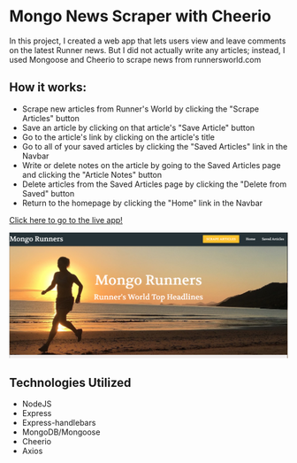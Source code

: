 # Mongo News Scraper with Cheerio

In this project, I created a web app that lets users view and leave comments on the latest Runner news. But I did not actually write any articles; instead, I used Mongoose and Cheerio to scrape news from runnersworld.com 

## How it works:
- Scrape new articles from Runner's World by clicking the "Scrape Articles" button
- Save an article by clicking on that article's "Save Article" button
- Go to the article's link by clicking on the article's title
- Go to all of your saved articles by clicking the "Saved Articles" link in the Navbar
- Write or delete notes on the article by going to the Saved Articles page and clicking the "Article Notes" button
- Delete articles from the Saved Articles page by clicking the "Delete from Saved" button
- Return to the homepage by clicking the "Home" link in the Navbar

[Click here to go to the live app!](https://cheerioscrape1127.herokuapp.com/)

![Screenshot of Mongo Runners](https://github.com/jenerationx/cheerioscrape/blob/master/public/images/screenshot.png)

## Technologies Utilized
- NodeJS
- Express
- Express-handlebars
- MongoDB/Mongoose
- Cheerio
- Axios